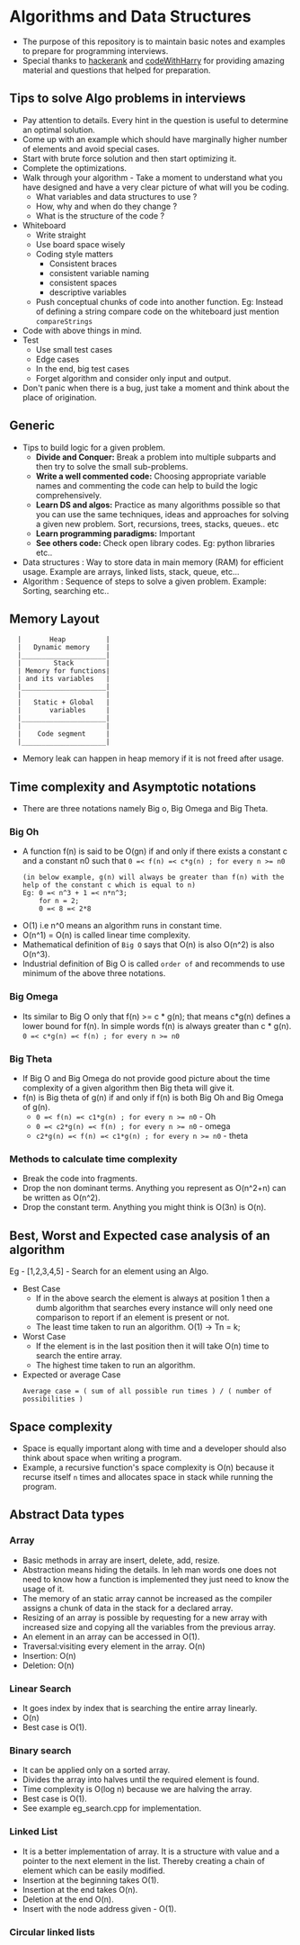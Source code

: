 # Algorithms and Data Structures

* The purpose of this repository is to maintain basic notes and examples to prepare for programming interviews.
* Special thanks to [hackerank](https://www.hackerrank.com/) and [codeWithHarry](https://www.codewithharry.com/) for providing amazing material and questions that helped for preparation.

## Tips to solve Algo problems in interviews

* Pay attention to details. Every hint in the question is useful to determine an optimal solution.
* Come up with an example which should have marginally higher number of elements and avoid special cases.
* Start with brute force solution and then start optimizing it.
* Complete the optimizations.
* Walk through your algorithm - Take a moment to understand what you have designed and have a very clear picture of what will you be coding.
  * What variables and data structures to use ?
  * How, why and when do they change ?
  * What is the structure of the code ?
* Whiteboard
  * Write straight
  * Use board space wisely
  * Coding style matters
    * Consistent braces
    * consistent variable naming
    * consistent spaces
    * descriptive variables
  * Push conceptual chunks of code into another function. Eg: Instead of defining a string compare code on the whiteboard just mention `compareStrings`
* Code with above things in mind.
* Test
  * Use small test cases
  * Edge cases
  * In the end, big test cases
  * Forget algorithm and consider only input and output.
* Don't panic when there is a bug, just take a moment and think about the place of origination.

## Generic

* Tips to build logic for a given problem.
  * **Divide and Conquer:** Break a problem into multiple subparts and then try to solve the small sub-problems.
  * **Write a well commented code:** Choosing appropriate variable names and commenting the code can help to build the logic comprehensively.
  * **Learn DS and algos:** Practice as many algorithms possible so that you can use the same techniques, ideas and approaches for solving a given new problem. Sort, recursions, trees, stacks, queues.. etc
  * **Learn programming paradigms:** Important
  * **See others code:** Check open library codes. Eg: python libraries etc..
* Data structures : Way to store data in main memory (RAM) for efficient usage. Example are arrays, linked lists, stack, queue, etc...
* Algorithm : Sequence of steps to solve a given problem. Example: Sorting, searching etc..

## Memory Layout
  ```
    |       Heap          |
    |   Dynamic memory    |
    |_____________________|
    |        Stack        |
    | Memory for functions|
    | and its variables   |
    |_____________________|
    |                     |
    |   Static + Global   |
    |       variables     |
    |_____________________|
    |                     |
    |    Code segment     |
    |_____________________|
  ```
* Memory leak can happen in heap memory if it is not freed after usage.

## Time complexity and Asymptotic notations
* There are three notations namely Big o, Big Omega and Big Theta.

### Big Oh
* A function f(n) is said to be O(gn) if and only if there exists a constant c and a constant n0 such that
    `0 =< f(n) =< c*g(n) ; for every n >= n0`
    ```
    (in below example, g(n) will always be greater than f(n) with the help of the constant c which is equal to n)
    Eg: 0 =< n^3 + 1 =< n*n^3;
        for n = 2;
        0 =< 8 =< 2*8
    ```
* O(1) i.e n^0 means an algorithm runs in constant time.
* O(n^1) = O(n) is called linear time complexity.
* Mathematical definition of `Big O` says that O(n) is also O(n^2) is also O(n^3).
* Industrial definition of Big O is called `order of` and recommends to use minimum of the above three notations.

### Big Omega

* Its similar to Big O only that f(n) >= c * g(n); that means c*g(n) defines a lower bound for f(n). In simple words f(n) is always greater than c * g(n).
  `0 =< c*g(n) =< f(n) ; for every n >= n0`

### Big Theta

* If Big O and Big Omega do not provide good picture about the time complexity of a given algorithm then Big theta will give it.
* f(n) is Big theta of g(n) if and only if f(n) is both Big Oh and Big Omega of g(n).
  * `0 =< f(n) =< c1*g(n) ; for every n >= n0` - Oh
  * `0 =< c2*g(n) =< f(n) ; for every n >= n0` - omega
  * `c2*g(n) =< f(n) =< c1*g(n) ; for every n >= n0` - theta

### Methods to calculate time complexity

* Break the code into fragments.
* Drop the non dominant terms. Anything you represent as O(n^2+n) can be written as O(n^2).
* Drop the constant term. Anything you might think is O(3n) is O(n).

## Best, Worst and Expected case analysis of an algorithm

Eg - [1,2,3,4,5] - Search for an element using an Algo.

* Best Case
  * If in the above search the element is always at position 1 then a dumb algorithm that searches every instance will only need one comparison to report if an element is present or not.
  * The least time taken to run an algorithm. O(1) -> Tn = k;
* Worst Case
  * If the element is in the last position then it will take O(n) time to search the entire array.
  * The highest time taken to run an algorithm.
* Expected or average Case
  ```
  Average case = ( sum of all possible run times ) / ( number of possibilities )
  ```

## Space complexity

* Space is equally important along with time and a developer should also think about space when writing a program.
* Example, a recursive function's space complexity is O(n) because it recurse itself `n` times and allocates space in stack while running the program.

## Abstract Data types

### Array
* Basic methods in array are insert, delete, add, resize.
* Abstraction means hiding the details. In leh man words one does not need to know how a function is implemented they just need to know the usage of it.
* The memory of an static array cannot be increased as the compiler assigns a chunk of data in the stack for a declared array.
* Resizing of an array is possible by requesting for a new array with increased size and copying all the variables from the previous array.
* An element in an array can be accessed in O(1).
* Traversal:visiting every element in the array. O(n)
* Insertion: O(n)
* Deletion: O(n)

### Linear Search

* It goes index by index that is searching the entire array linearly.
* O(n)
* Best case is O(1).

### Binary search

* It can be applied only on a sorted array.
* Divides the array into halves until the required element is found.
* Time complexity is O(log n) because we are halving the array.
* Best case is O(1).
* See example eg_search.cpp for implementation.

### Linked List

* It is a better implementation of array. It is a structure with value and a pointer to the next element in the list. Thereby creating a chain of element which can be easily modified.
* Insertion at the beginning takes O(1).
* Insertion at the end takes O(n).
* Deletion at the end O(n).
* Insert with the node address given - O(1).

### Circular linked lists